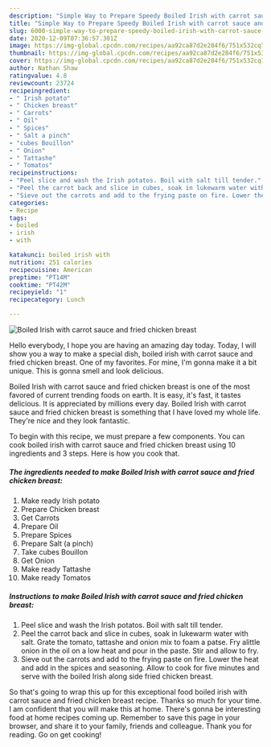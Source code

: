 ```yaml
---
description: "Simple Way to Prepare Speedy Boiled Irish with carrot sauce and fried chicken breast"
title: "Simple Way to Prepare Speedy Boiled Irish with carrot sauce and fried chicken breast"
slug: 6000-simple-way-to-prepare-speedy-boiled-irish-with-carrot-sauce-and-fried-chicken-breast
date: 2020-12-09T07:36:57.301Z
image: https://img-global.cpcdn.com/recipes/aa92ca87d2e284f6/751x532cq70/boiled-irish-with-carrot-sauce-and-fried-chicken-breast-recipe-main-photo.jpg
thumbnail: https://img-global.cpcdn.com/recipes/aa92ca87d2e284f6/751x532cq70/boiled-irish-with-carrot-sauce-and-fried-chicken-breast-recipe-main-photo.jpg
cover: https://img-global.cpcdn.com/recipes/aa92ca87d2e284f6/751x532cq70/boiled-irish-with-carrot-sauce-and-fried-chicken-breast-recipe-main-photo.jpg
author: Nathan Shaw
ratingvalue: 4.8
reviewcount: 23724
recipeingredient:
- " Irish potato"
- " Chicken breast"
- " Carrots"
- " Oil"
- " Spices"
- " Salt a pinch"
- "cubes Bouillon"
- " Onion"
- " Tattashe"
- " Tomatos"
recipeinstructions:
- "Peel slice and wash the Irish potatos. Boil with salt till tender."
- "Peel the carrot back and slice in cubes, soak in lukewarm water with salt. Grate the tomato, tattashe and onion mix to foam a patse. Fry alittle onion in the oil on a low heat and pour in the paste. Stir and allow to fry."
- "Sieve out the carrots and add to the frying paste on fire. Lower the heat and add in the spices and seasoning. Allow to cook for five minutes and serve with the boiled Irish along side fried chicken breast."
categories:
- Recipe
tags:
- boiled
- irish
- with

katakunci: boiled irish with 
nutrition: 251 calories
recipecuisine: American
preptime: "PT14M"
cooktime: "PT42M"
recipeyield: "1"
recipecategory: Lunch

---
```



![Boiled Irish with carrot sauce and fried chicken breast](https://img-global.cpcdn.com/recipes/aa92ca87d2e284f6/751x532cq70/boiled-irish-with-carrot-sauce-and-fried-chicken-breast-recipe-main-photo.jpg)

Hello everybody, I hope you are having an amazing day today. Today, I will show you a way to make a special dish, boiled irish with carrot sauce and fried chicken breast. One of my favorites. For mine, I'm gonna make it a bit unique. This is gonna smell and look delicious.



Boiled Irish with carrot sauce and fried chicken breast is one of the most favored of current trending foods on earth. It is easy, it's fast, it tastes delicious. It is appreciated by millions every day. Boiled Irish with carrot sauce and fried chicken breast is something that I have loved my whole life. They're nice and they look fantastic.


To begin with this recipe, we must prepare a few components. You can cook boiled irish with carrot sauce and fried chicken breast using 10 ingredients and 3 steps. Here is how you cook that.

<!--inarticleads1-->

##### The ingredients needed to make Boiled Irish with carrot sauce and fried chicken breast:

1. Make ready  Irish potato
1. Prepare  Chicken breast
1. Get  Carrots
1. Prepare  Oil
1. Prepare  Spices
1. Prepare  Salt (a pinch)
1. Take cubes Bouillon
1. Get  Onion
1. Make ready  Tattashe
1. Make ready  Tomatos




<!--inarticleads2-->

##### Instructions to make Boiled Irish with carrot sauce and fried chicken breast:

1. Peel slice and wash the Irish potatos. Boil with salt till tender.
1. Peel the carrot back and slice in cubes, soak in lukewarm water with salt. Grate the tomato, tattashe and onion mix to foam a patse. Fry alittle onion in the oil on a low heat and pour in the paste. Stir and allow to fry.
1. Sieve out the carrots and add to the frying paste on fire. Lower the heat and add in the spices and seasoning. Allow to cook for five minutes and serve with the boiled Irish along side fried chicken breast.




So that's going to wrap this up for this exceptional food boiled irish with carrot sauce and fried chicken breast recipe. Thanks so much for your time. I am confident that you will make this at home. There's gonna be interesting food at home recipes coming up. Remember to save this page in your browser, and share it to your family, friends and colleague. Thank you for reading. Go on get cooking!
